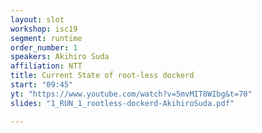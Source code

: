 ```yaml
---
layout: slot
workshop: isc19
segment: runtime
order_number: 1
speakers: Akihiro Suda
affiliation: NTT
title: Current State of root-less dockerd
start: "09:45"
yt: "https://www.youtube.com/watch?v=5mvMIT8WIbg&t=70"
slides: "1_RUN_1_rootless-dockerd-AkihiroSuda.pdf"

---
```

